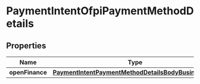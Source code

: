 

# PaymentIntentOfpiPaymentMethodDetails


## Properties

| Name | Type | Description | Notes |
|------------ | ------------- | ------------- | -------------|
|**openFinance** | [**PaymentIntentPaymentMethodDetailsBodyBusinessOfpi**](PaymentIntentPaymentMethodDetailsBodyBusinessOfpi.md) |  |  |



